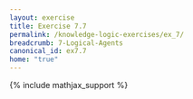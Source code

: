 ```yaml
---
layout: exercise
title: Exercise 7.7
permalink: /knowledge-logic-exercises/ex_7/
breadcrumb: 7-Logical-Agents
canonical_id: ex7.7
home: "true"
---
```


{% include mathjax_support %}


